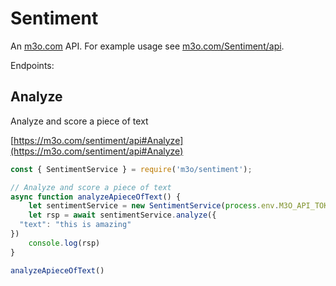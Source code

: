 # Sentiment

An [m3o.com](https://m3o.com) API. For example usage see [m3o.com/Sentiment/api](https://m3o.com/Sentiment/api).

Endpoints:

## Analyze

Analyze and score a piece of text


[https://m3o.com/sentiment/api#Analyze](https://m3o.com/sentiment/api#Analyze)

```js
const { SentimentService } = require('m3o/sentiment');

// Analyze and score a piece of text
async function analyzeApieceOfText() {
	let sentimentService = new SentimentService(process.env.M3O_API_TOKEN)
	let rsp = await sentimentService.analyze({
  "text": "this is amazing"
})
	console.log(rsp)
}

analyzeApieceOfText()
```
